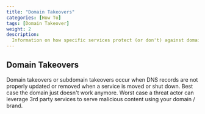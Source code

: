 ```yaml
---
title: "Domain Takeovers"
categories: [How To]
tags: [Domain Takeover]
weight: 2
description:
  Information on how specific services protect (or don't) against domain takeovers (DTO)
---
```


## Domain Takeovers

Domain takeovers or subdomain takeovers occur when DNS records are not properly updated or removed when a service is moved or shut down. Best case the domain just doesn't work anymore. Worst case a threat actor can leverage 3rd party services to serve malicious content using your domain / brand.

